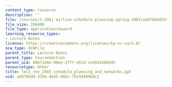 ```yaml
---
content_type: resource
description: ''
file: /courses/1-206j-airline-schedule-planning-spring-2003/add70ddd33564e4596bc75e34580bdc2_lec1_rev_2003_schedule_planning_and_networks.ppt
file_size: 358400
file_type: application/msword
learning_resource_types:
- Lecture Notes
license: https://creativecommons.org/licenses/by-nc-sa/4.0/
ocw_type: OCWFile
parent_title: Lecture Notes
parent_type: CourseSection
parent_uid: 68b71b6e-90ee-277f-e51d-ce264d1603d5
resourcetype: Other
title: lec1_rev_2003_schedule_planning_and_networks.ppt
uid: add70ddd-3356-4e45-96bc-75e34580bdc2
---
```


